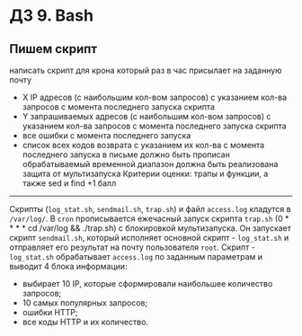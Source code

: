 # ДЗ 9. Bash

## Пишем скрипт
написать скрипт для крона
который раз в час присылает на заданную почту
- X IP адресов (с наибольшим кол-вом запросов) с указанием кол-ва запросов c момента последнего запуска скрипта
- Y запрашиваемых адресов (с наибольшим кол-вом запросов) с указанием кол-ва запросов c момента последнего запуска скрипта
- все ошибки c момента последнего запуска
- список всех кодов возврата с указанием их кол-ва с момента последнего запуска
в письме должно быть прописан обрабатываемый временной диапазон
должна быть реализована защита от мультизапуска
Критерии оценки:
трапы и функции, а также sed и find +1 балл 
-------

Скрипты (`log_stat.sh`, `sendmail.sh`, `trap.sh`) и файл `access.log` кладутся в `/var/log/`. В ``cron`` прописывается  ежечасный запуск скрипта `trap.sh` (0 * * * * cd /var/log && ./trap.sh) с блокировкой мультизапуска.
Он запускает скрипт `sendmail.sh`, который исполняет основной скрипт - `log_stat.sh` и отправляет его результат на почту пользователя `root`.
Cкрипт - `log_stat.sh` обрабатывает `access.log` по заданным параметрам и выводит 4 блока информации:
- выбирает 10 IP, которые сформировали наибольшее количество запросов;
- 10 cамых популярных запросов;
- ошибки HTTP;
- все коды HTTP и их количество.